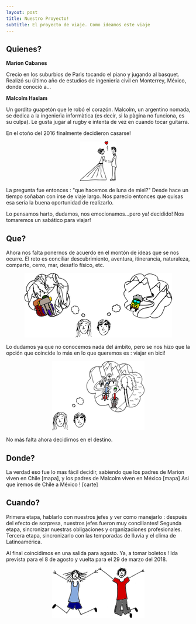 ```yaml
---
layout: post
title: Nuestro Proyecto!
subtitle: El proyecto de viaje. Como ideamos este viaje
---
```


## Quienes?

**Marion Cabanes**

Crecio en los suburbios de Parìs tocando el piano y jugando al basquet. Realizó su último año de estudios de ingeniería civil en Monterrey, México, donde conociò a...

**Malcolm Haslam**

Un gordito guapetón que le robó el corazón. Malcolm, un argentino nomada, se dedica a la ingenierìa informàtica (es decir, si la pàgina no funciona, es su culpa).
Le gusta jugar al rugby e intenta de vez en cuando tocar guitarra. 

En el otoño del 2016 finalmente decidieron casarse!

<p style="
    margin: auto;
    width: 20%;
	">
	<img id="project-novios" src="/img/designs/project/novios.svg" alt="Drawing" style="/* width: 25%; */padding: 0;">
</p>

La pregunta fue entonces : "que hacemos de luna de miel?"
Desde hace un tiempo soñaban con irse de viaje largo. Nos parecio entonces que quisas esa sería la buena oportunidad de realizarlo.

Lo pensamos harto, dudamos, nos emocionamos...pero ya! decidido! Nos tomaremos un sabático para viajar!


## Que?

Ahora nos falta ponernos de acuerdo en el montón de ideas que se nos ocurre.
El reto es conciliar descubrimiento, aventura, itinerancia, naturaleza, comparto, cerro, mar, desafío físico, etc.
<p style="
    margin: auto;
    width: 80%;
	">
	<img src="/img/designs/project/marionymalcolmthinking.svg" alt="Drawing"/>
</p>

Lo dudamos ya que no conocemos nada del ámbito, pero se nos hizo que la opción que coincide lo más en lo que queremos es : viajar en bici!

<p style="
    margin: auto;
    width: 50%;
	">
	<img src="/img/designs/project/marionymalcolmthinking2.svg" alt="Drawing"/>
</p>

No más falta ahora decidirnos en el destino.

## Donde?

La verdad eso fue lo mas fácil decidir, sabiendo que los padres de Marion viven en Chile [mapa], y los padres de Malcolm viven en México [mapa]
Asi que iremos de Chile a México !
[carte]

## Cuando?

Primera etapa, hablarlo con nuestros jefes y ver como manejarlo : después del efecto de sorpresa, nuestros jefes fueron muy conciliantes!
Segunda etapa, sincronizar nuestras obligaciones y organizaciones profesionales.
Tercera etapa, sincronizarlo con las temporadas de lluvia y el clima de Latinoamérica.

Al final coincidimos en una salida para agosto. Ya, a tomar boletos !
Ida prevista para el 8 de agosto y vuelta para el 29 de marzo del 2018.

<p style="
    margin: auto;
    width: 50%;
	">
	<img src="/img/designs/project/marionymalcolm.svg" alt="Drawing"/>
</p>


